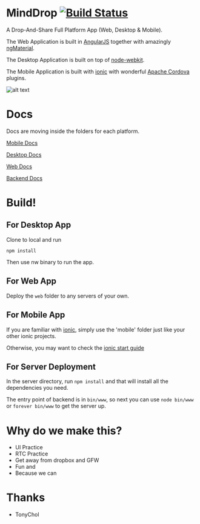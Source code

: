# MindDrop [![Build Status](https://travis-ci.org/buildmind-tech/MindDrop.svg?branch=master)](https://travis-ci.org/buildmind-tech/MindDrop)
A Drop-And-Share Full Platform App (Web, Desktop & Mobile).

The Web Application is built in [AngularJS](https://angularjs.org/) together with amazingly [ngMaterial](https://material.angularjs.org).

The Desktop Application is built on top of [node-webkit](https://github.com/nwjs/nw.js).

The Mobile Application is built with [ionic](http://ionicframework.com/) with wonderful [Apache Cordova](http://cordova.apache.org/) plugins.

![alt text](http://drop.buildmind.org/favicon.png "Mind-Drop")

# Docs
Docs are moving inside the folders for each platform.

[Mobile Docs](https://github.com/buildmind-tech/MindDrop/blob/master/mobile/mobile.doc.md)

[Desktop Docs](https://github.com/buildmind-tech/MindDrop/blob/master/app/desktop.doc.md)

[Web Docs]()

[Backend Docs](https://github.com/buildmind-tech/MindDrop/blob/master/server/server.doc.md)

# Build!
## For Desktop App

Clone to local and run 

    npm install
    
Then use nw binary to run the app.

## For Web App

Deploy the `web` folder to any servers of your own.

## For Mobile App

If you are familiar with [ionic](http://ionicframework.com/), simply use the 'mobile' folder just like your other ionic projects. 

Otherwise, you may want to check the [ionic start guide](http://ionicframework.com/getting-started/)

## For Server Deployment

In the server directory, run `npm install` and that will install all the dependencies you need.

The entry point of backend is in `bin/www`, so next you can use `node bin/www` or `forever bin/www` to get the server up.

# Why do we make this?

* UI Practice
* RTC Practice
* Get away from dropbox and GFW
* Fun and
* Because we can

# Thanks
* TonyChol

